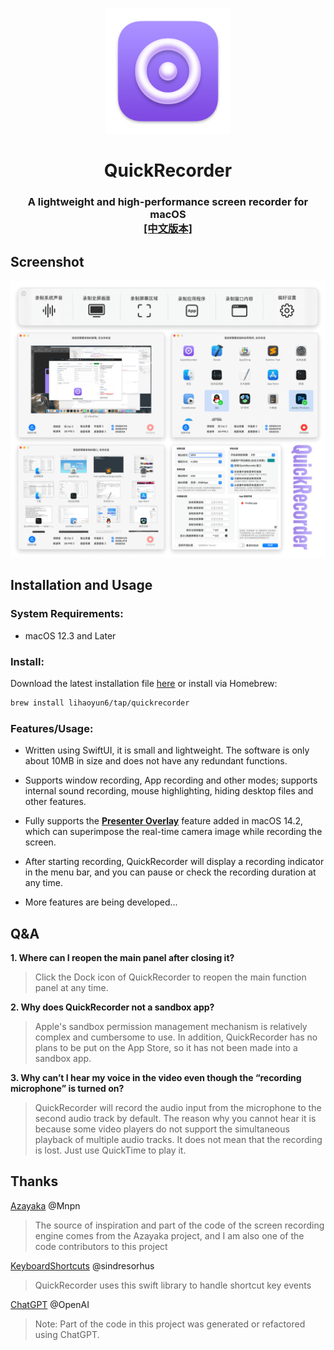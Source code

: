 #
<p align="center">
<img src="./QuickRecorder/Assets.xcassets/AppIcon.appiconset/icon_128x128@2x.png" width="200" height="200" />
<h1 align="center">QuickRecorder</h1>
<h3 align="center">A lightweight and high-performance screen recorder for macOS<br><a href="./README.md">[中文版本]</a>
</p>

## Screenshot
<p align="center">
<picture>
  <source media="(prefers-color-scheme: dark)" srcset="./img/preview_dark.png">
  <source media="(prefers-color-scheme: light)" srcset="./img/preview.png">
  <img alt="QuickRecorder Screenshots" src="./img/preview.png" width="840"/>
</picture>
</p>

## Installation and Usage
### System Requirements:
- macOS 12.3 and Later

### Install:
Download the latest installation file [here](../../releases/latest) or install via Homebrew:

```bash
brew install lihaoyun6/tap/quickrecorder
```

### Features/Usage:
- Written using SwiftUI, it is small and lightweight. The software is only about 10MB in size and does not have any redundant functions.

- Supports window recording, App recording and other modes; supports internal sound recording, mouse highlighting, hiding desktop files and other features.  
- Fully supports the **[Presenter Overlay](https://support.apple.com/guide/facetime/presenter-overlay-video-conferencing-fctm6333f4bd/mac)** feature added in macOS 14.2, which can superimpose the real-time camera image while recording the screen.  
- After starting recording, QuickRecorder will display a recording indicator in the menu bar, and you can pause or check the recording duration at any time.
- More features are being developed...

## Q&A
**1. Where can I reopen the main panel after closing it?**
> Click the Dock icon of QuickRecorder to reopen the main function panel at any time.

**2. Why does QuickRecorder not a sandbox app?**
> Apple's sandbox permission management mechanism is relatively complex and cumbersome to use. In addition, QuickRecorder has no plans to be put on the App Store, so it has not been made into a sandbox app.

**3. Why can’t I hear my voice in the video even though the “recording microphone” is turned on?**
> QuickRecorder will record the audio input from the microphone to the second audio track by default. The reason why you cannot hear it is because some video players do not support the simultaneous playback of multiple audio tracks. It does not mean that the recording is lost. Just use QuickTime to play it.

## Thanks
[Azayaka](https://github.com/Mnpn/Azayaka) @Mnpn
> The source of inspiration and part of the code of the screen recording engine comes from the Azayaka project, and I am also one of the code contributors to this project

[KeyboardShortcuts](https://github.com/sindresorhus/KeyboardShortcuts) @sindresorhus  
> QuickRecorder uses this swift library to handle shortcut key events    

[ChatGPT](https://chat.openai.com) @OpenAI
> Note: Part of the code in this project was generated or refactored using ChatGPT.
